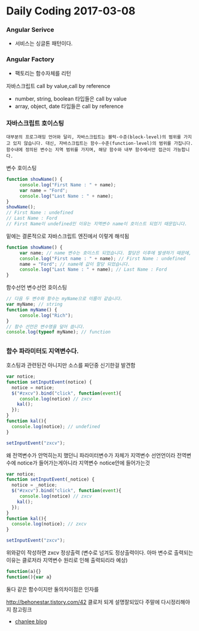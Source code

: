 # Daily Coding 2017-03-08

### Angular Serivce
* 서비스는 싱글톤 패턴이다.
### Angular Factory
* 팩토리는 함수자체를 리턴

자바스크립트 call by value,call by reference
- number, string, boolean 타입들은 call by value
- array, object, date 타입들은 call by reference


### 자바스크립트 호이스팅
```
대부분의 프로그래밍 언어와 달리, 자바스크립트는 블럭-수준(block-level)의 범위를 가지고 있지 않습니다. 대신, 자바스크립트는 함수-수준(function-level)의 범위를 가집니다. 함수내에 정의된 변수는 지역 범위를 가지며, 해당 함수와 내부 함수에서만 접근이 가능합니다.
```
변수 호이스팅
```javascript
function showName() {
     console.log("First Name : " + name);
     var name = "Ford";
     console.log("Last Name : " + name);
}
showName();
// First Name : undefined
// Last Name : Ford
// First Name이 undefined인 이유는 지역변수 name이 호이스트 되었기 때문입니다.

```
밑에는 결론적으로 자바스크립트 엔진에서 이렇게 해석됨
```javascript
function showName() {
     var name; // name 변수는 호이스트 되었습니다. 할당은 이후에 발생하기 때문에, 이 시점에 name의 값은 undefined 입니다.
     console.log("First name : " + name); // First Name : undefined
     name = "Ford"; // name에 값이 할당 되었습니다.
     console.log("Last Name : " + name); // Last Name : Ford
}
```


함수선언 변수선언 호이스팅
```javascript
// 다음 두 변수와 함수는 myName으로 이름이 같습니다.
var myName; // string
function myName() {
     console.log("Rich");
}
// 함수 선언은 변수명을 덮어 씁니다.
console.log(typeof myName); // function

```
##
### 함수 파라미터도 지역변수다.
호스팅과 관련된건 아니지만 소스를 짜던중 신기한걸 발견함
```javascript
var notice;
function setInputEvent(notice) {
  notice = notice;
  $("#zxcv").bind("click", function(event){
	 console.log(notice) // zxcv
    kal();
  });
}
function kal(){
  console.log(notice); // undefined
}

setInputEvent("zxcv");
```
왜 전역변수가 안먹히는지 했던니 파라미터변수가 자체가 지역변수 선언언이라
전역변수에 notice가 들어가는게아니라 지역변수 notice안에 들어가는것
```javascript
var notice;
function setInputEvent(_notice) {
  notice = _notice;
  $("#zxcv").bind("click", function(event){
	 console.log(notice) // zxcv
    kal();
  });
}
function kal(){
  console.log(notice); // zxcv
}

setInputEvent("zxcv");
```
위와같이 작성하면 zxcv 정상출력 (변수로 넘겨도 정상출력이다. 아마 변수로 출력되는이유는 클로저라 지역변수 원리로 인해 출력되리라 예상)

```javascript
function(a){}
function(){var a}
```
둘다 같은 함수이지만 둘의차이점은 인자를




http://behonestar.tistory.com/42 클로저 되게 설명잘되있다 주말에 다시정리해야지
참고링크
* [chanlee blog](http://chanlee.github.io/2013/12/10/javascript-variable-scope-and-hoisting/)
